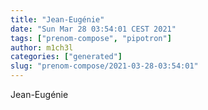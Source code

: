 ```yaml
---
title: "Jean-Eugénie"
date: "Sun Mar 28 03:54:01 CEST 2021"
tags: ["prenom-compose", "pipotron"]
author: m1ch3l
categories: ["generated"]
slug: "prenom-compose/2021-03-28-03:54:01"
---
```


Jean-Eugénie
